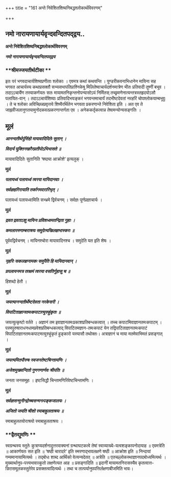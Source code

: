 +++
title = "161 अन्ते निवेशितशिष्यनिबद्धश्लोकार्थविवरणम्"

+++


## नमो नारायणायार्यवृन्दवन्दितपद्द्वय..

**अन्ते निवेशितशिष्यनिबद्धश्लोकार्थविवरणम्**

***नमो नारायणायार्यवृन्दवन्दितपद्द्वय***

### **श्रीमज्जयतीर्थटीका **

इतः परं भगवदाचार्यशिष्यप्रणीताः श्लोकाः । एवमत्र कथां कथयन्ति । पुण्डरीकवनाभिधानेन मायिना सह भगवत आचार्यस्य कथाप्रसक्तौ सभ्यसभापतिप्राश्निकेषु मिलितेष्वाचार्यदर्शनमात्रेण भीतः प्रतिवादी तूष्णीं बभूव । तदाऽऽचार्येण तस्याकर्णयतः सतः मायामतनिकृन्तनोपन्यासोऽयं निर्मितस् तच्छ्रवणेनात्यन्तत्रस्तहृदयोऽसौ पलायित-वान् । तदाऽऽचार्यशिष्याः प्रतिवादिभयङ्करं भगवन्तमाचार्यं तदभीष्टदेवतां नरहरिं चोपश्लोकयाम्बभूवुः । ते च श्लोका अविच्छिन्नप्रवृत्तये शिष्यैरर्थितेन भगवता प्रकरणान्ते निवेशिता इति । अत एव ते जाह्नवीजलानुगतयामुनोदकवत्प्रकरणान्तर्गता एव । अनेककर्तृकत्वान्न तेषामन्योन्यसङ्गतिः ।

## **मूलं**

***आनन्दतीर्थपुंसिंहो मायावादिदितेः सुतान् ।***

***विदार्य युक्तिनखरैरप्रतीपोऽभिभासते ॥***

मायावादिदितेः सुतानिति ‘षष्ठ्या आक्रोशे’ इत्यलुक् ।

**मूलं**

***पलायध्वं पलायध्वं त्वरया मायिदानवाः ।***

***सर्वज्ञहरिरायाति तर्कागमदरारिभृत् ।***

पलायध्वं पलायध्वामिति सभ्भ्रमे द्विर्वचनम् । सर्वज्ञः पूर्णप्रज्ञाचार्यः ।

**मूलं**

***द्रवत द्रवताऽशु मायिनः प्रविशध्वमतन्द्रिता गुहाः ।***

***कमलारमणाम्बराश्रयः समुदेत्यखिलज्ञभास्करः ॥***

पूर्ववद्विर्वचनम् । मायिनश्चोरा मायावादिनश्च । समुदेति यत इति शेषः ।

**मूलं**

***नृहरिः सकलज्ञनामकः समुपैति हि मायिदानवान् ।***

***प्रपलायनमत्र तत्क्षमं त्वरया वसतिर्गुहासु च ॥***

हिशब्दो हेतौ ।

**मूलं**

***जयत्यानन्दतीर्थेष्टदेवता नरकेसरी ।***

***विपाटिताज्ञानतमःकपाटात्युरुहुंकृतः ॥***

जयत्युत्कृष्टो वर्तते । अज्ञानं तम इवाज्ञानतमःप्रकाशप्रतिबन्धकत्वात् । तच्च कपाटमिवाज्ञानतमःकपाटम् । परमपुरुषाराधनधामप्रवेशप्रतिबन्धकत्वाद् विपाटितमज्ञान-तमःकपाटं येन तद्विपाटिताज्ञानतमःकपाटं विपाटिताज्ञानतमःकपाटमत्युरुहुंकृतं हुङ्कारो यस्यासौ तथोक्तः। अत्राज्ञानं च माया मतमेवाभिमतं प्रसङ्गात् ।

**मूलं**

***जयत्यमितपौरुषः स्वजनतेष्टचिन्तामणिः ।***

***अजेशमुखवन्दितो गुणगणार्णवः श्रीपतिः ॥***

जनता जनसमूहः । इष्टसिद्धौ चिन्तामणिरिवेष्टचिन्तामणिः ।

**मूलं**

***सर्वज्ञसन्मुनीन्द्रोच्चसन्मनःपङ्कजालयः ।***

***अजितो जयति श्रीशो रमाबाहुलताश्रयः ॥***

रमाबाहुलतयोराश्रयो रमाबाहुलताश्रयः ।

### **द्वैतद्युमणिः **

स्वग्रन्थस्य स्तुतेः कुत्राप्यदर्शनादुत्तरवाक्यनां ग्रन्थाघटकत्वे तेषां स्वाव्याख्ये-यत्वशङ्कापनोदायाह ॥ एवमत्रेति ॥ आकार्णयतः सत इति ॥ ‘षष्ठी चारादरे’ इति स्मरणाद्भावलक्षणे षष्ठी ॥ आक्रोश इति ॥ निन्दायां गम्यमानायामित्यर्थः । तद्बोधः शाब्द आर्थिको वेत्यन्यदेतत् ॥ अत्रेति ॥ एतच्छ्लोकस्थाज्ञानपदबोध्यमित्यर्थः । मुख्यार्थानुप-पत्त्यभावात्कुतो लक्षणेत्यत आह ॥ प्रसङ्गादिति ॥ इदानीं मायामतनिरासस्यैव कृतत्वात्त-न्निरासमूलकस्तुतेरेव प्रसक्तत्वादित्यर्थः । तथा च तात्पर्यानुपपत्तिर्लक्षणाबीजमिति भावः।

